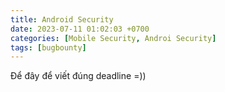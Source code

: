 ```yaml
---
title: Android Security
date: 2023-07-11 01:02:03 +0700
categories: [Mobile Security, Androi Security]
tags: [bugbounty]
---
```


Để đây để viết  đúng deadline =))
